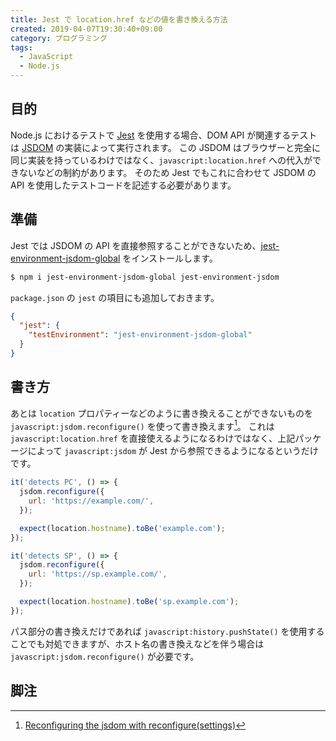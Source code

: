 ```yaml
---
title: Jest で location.href などの値を書き換える方法
created: 2019-04-07T19:30:40+09:00
category: プログラミング
tags:
  - JavaScript
  - Node.js
---
```

## 目的

Node.js におけるテストで [Jest](https://jestjs.io/) を使用する場合、DOM API が関連するテストは [JSDOM](https://github.com/jsdom/jsdom) の実装によって実行されます。
この JSDOM はブラウザーと完全に同じ実装を持っているわけではなく、`javascript:location.href` への代入ができないなどの制約があります。
そのため Jest でもこれに合わせて JSDOM の API を使用したテストコードを記述する必要があります。

## 準備

Jest では JSDOM の API を直接参照することができないため、[jest-environment-jsdom-global](https://www.npmjs.com/package/jest-environment-jsdom-global) をインストールします。

```bash
$ npm i jest-environment-jsdom-global jest-environment-jsdom
```

`package.json` の `jest` の項目にも追加しておきます。

```json
{
  "jest": {
    "testEnvironment": "jest-environment-jsdom-global"
  }
}
```

## 書き方

あとは `location` プロパティーなどのように書き換えることができないものを `javascript:jsdom.reconfigure()` を使って書き換えます[^2]。
これは `javascript:location.href` を直接使えるようになるわけではなく、上記パッケージによって `javascript:jsdom` が Jest から参照できるようになるというだけです。

```javascript
it('detects PC', () => {
  jsdom.reconfigure({
    url: 'https://example.com/',
  });

  expect(location.hostname).toBe('example.com');
});

it('detects SP', () => {
  jsdom.reconfigure({
    url: 'https://sp.example.com/',
  });

  expect(location.hostname).toBe('sp.example.com');
});
```

パス部分の書き換えだけであれば `javascript:history.pushState()` を使用することでも対処できますが、ホスト名の書き換えなどを伴う場合は `javascript:jsdom.reconfigure()` が必要です。

## 脚注

[^1]: [Unable to change window.location using Object.defineProperty · Issue #5124 · facebook/jest · GitHub](https://github.com/facebook/jest/issues/5124)
[^2]: [Reconfiguring the jsdom with reconfigure(settings)](https://github.com/jsdom/jsdom#reconfiguring-the-jsdom-with-reconfiguresettings)

